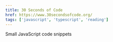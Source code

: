 ```yaml
---
title: 30 Seconds of Code
href: https://www.30secondsofcode.org/
tags: ['javascript', 'typescript', 'reading']
---
```


Small JavaScript code snippets
